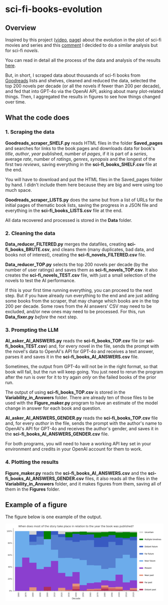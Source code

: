 # sci-fi-books-evolution

## Overview

Inspired by this project ([video](https://www.youtube.com/watch?v=nRQ2vMpw-n8), [page](https://pudding.cool/2024/07/scifi/)) about the evolution in the plot of sci-fi movies and series and this [comment](https://www.youtube.com/watch?v=nRQ2vMpw-n8&lc=UgyRg89P8kRYQ2SdXrV4AaABAg) I decided to do a similar analysis but for sci-fi _novels_.

You can read in detail all the process of the data and analysis of the results [here](https://fdesmello.wordpress.com/2024/11/21/a-journey-through-170-years-of-sci-fi-novels-a-study-using-data-and-ai/).

But, in short, I scraped data about thousands of sci-fi books from [Goodreads](https://www.goodreads.com/) lists and shelves, cleaned and reduced the data, selected the top 200 novels per decade (or all the novels if fewer than 200 per decade), and fed that into GPT-4o via the OpenAI API, asking about many plot-related things. Then, I aggregated the results in figures to see how things changed over time.

## What the code does

### 1. Scraping the data

**Goodreads_scraper_SHELF.py** reads HTML files in the folder **Saved_pages** and searches for links to the book pages and downloads data for book's _title_, _author_, _year_ published, number of _pages_, if it is part of a _series_, average _rate_, number of _ratings_, _genres_, _synopsis_ and the longest of the first two _reviews_, saving everything in the **sci-fi_books_SHELF.csv** file at the end.

You will have to download and put the HTML files in the Saved_pages folder by hand. I didn't include them here because they are big and were using too much space.

**Goodreads_scraper_LISTS.py** does the same but from a list of URLs for the initial pages of thematic book lists, saving the progress in a JSON file and everything in the **sci-fi_books_LISTS.csv** file at the end. 

All data recovered and processed is stored in the **Data** folder.

### 2. Cleaning the data

**Data_reducer_FILTERED.py** merges the datafiles, creating **sci-fi_books_BRUTE.csv**, and cleans them (many duplicates, bad data, and books not of interest), creating the **sci-fi_novels_FILTERED.csv** file.

**Data_reducer_TOP.py** selects the top 200 novels per decade (by the number of user ratings) and saves them as **sci-fi_novels_TOP.csv**. It also creates the **sci-fi_novels_TEST.csv** file, with just a small selection of the novels to test the AI performance. 

If this is your first time running everything, you can proceed to the next step. But if you have already run everything to the end and are just adding some books from the scraper, that may change which books are in the top 200 per decade. Some rows from the AI answers' CSV may need to be excluded, and/or new ones may need to be processed. For this, run **Data_fixer.py** _before_ the next step.

### 3. Prompting the LLM

**AI_asker_AI_ANSWERS.py** reads the **sci-fi_books_TOP.csv** file (or **sci-fi_books_TEST.csv**) and, for every novel in the file, sends the prompt with the novel's data to OpenAI's API for GPT-4o and receives a text answer, parses it and saves it in the **sci-fi_books_AI_ANSWERS.csv** file.

Sometimes, the output from GPT-4o will not be in the right format, so that book will fail, but the run will keep going. You just need to rerun the program after the run is over for it to try again _only_ on the failed books of the prior run.

The output of using **sci-fi_books_TOP.csv** is stored in the **Variability_in_Answers** folder. There are already ten of those files to be used with the **Figure_maker.py** program to have an estimate of the model change in answer for each book and question.

**AI_asker_AI_ANSWERS_GENDER.py** reads the **sci-fi_books_TOP.csv** file and, for every _author_ in the file, sends the prompt with the author's name to OpenAI's API for GPT-4o and receives the author's gender, and saves it in the **sci-fi_books_AI_ANSWERS_GENDER.csv** file.

For both programs, you will need to have a working API key set in your environment and credits in your OpenAI account for them to work.

### 4. Plotting the results

**Figure_maker.py** reads the **sci-fi_books_AI_ANSWERS.csv** and the **sci-fi_books_AI_ANSWERS_GENDER.csv** files, it also reads all the files in the **Variability_in_Answers** folder, and it makes figures from them, saving all of them in the **Figures** folder.

## Example of a figure

The figure below is one example of the output.

![A final plot as an example.](./Figures/03%20time.png "When does most of the story take place in relation to the year the book was published? Distant past: millennia or more before; Far past: centuries before; Near past: within a few decades before; Present: within a few years; Near future: within a few decades ahead; Far future: centuries ahead; Distant future: millennia or more ahead; Multiple timelines; Uncertain.")
